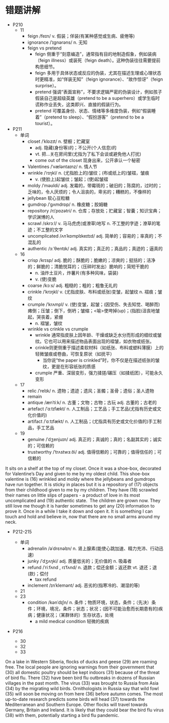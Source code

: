 # 错题讲解

- P210
  - 11
    - feign /feɪn/ v. 假装；佯装(有某种感觉或生病、疲倦等)
    - ignorance /ˈɪɡnərəns/ n. 无知
    - feign vs pretend
      - feign 侧重于“刻意编造”，通常指有目的地制造假象，例如装病（feign illness）或装死（feign death）。这种伪装往往需要提前构思细节。
      - feign 多用于具体状态或反应的伪装，尤其在描述生理或心理状态时更精准，如“佯装无知”（feign ignorance）、“故作惊讶”（feign surprise）。
      - pretend 强调“表面宣称”，不要求逻辑严密的伪装设计，例如孩子假装自己是超级英雄（pretend to be a superhero）或学生临时谎称作业丢失，这类即兴、直接的假装行为。
      - pretend 可覆盖身份、状态、情绪等多维度伪装，例如“假装睡着”（pretend to sleep）、“假扮游客”（pretend to be a tourist）。
- P211
  - 单词
    - closet /ˈklɒzɪt/ n. 壁橱；贮藏室
      - adj. 隐藏(身份等)的；不公开(个人信息)的
      - vt. 把…关在房间里(尤指为了私下会谈或避免他人打扰)
      - come out of the closet 现身出来，公开承认一个秘密
    - Valentines /ˈvæləntaɪnz/ n. 情人节
    - wrinkle /ˈrɪŋkl/ n. (尤指脸上的)皱纹；(布或纸上的)皱褶，皱痕
      - v. (使脸上)起皱纹；皱起；(使)起皱褶
    - moldy /ˈməʊldi/ adj. 发霉的，带霉斑的；破旧的；陈腐的，过时的；乏味的，令人厌烦的；令人沮丧的，卑劣的；糟糕的，不像样的
    - jellybean 软心豆粒糖
    - gumdrop /ˈɡʌmdrɒp/ n. 橡皮糖；胶姆糖
    - repository /rɪˈpɒzətri/ n. 仓库；存放处；贮藏室；智囊；知识宝典；学识渊博的人
    - scrawl /skrɔːl/ v. 马马虎虎(或潦草)地写 n. 不工整的字迹；潦草的笔迹；不工整的文字
    - uncomplicated /ʌnˈkɒmplɪkeɪtɪd/ adj. 简单的；容易的；率真的；不混乱的
    - authentic /ɔːˈθentɪk/ adj. 真实的；真正的；真品的；真迹的；逼真的
  - 16
    - crisp /krɪsp/ adj. 脆的；酥脆的；脆嫩的；凉爽的；挺括的；洁净的；鲜脆的；清脆悦耳的；（压碎时发出）脆响的；简短干脆的
      - n. 油炸土豆片，炸薯片(有多种风味，袋装)
      - v. (使)变脆
    - coarse /kɔːs/ adj. 粗糙的；粗的；粗鲁无礼的
    - crinkle /ˈkrɪŋkl/ v. (尤指皮肤、布料或纸张)变皱，起皱纹 n. 褶痕；皱纹
    - crumple /ˈkrʌmpl/ v. (使)变皱，起皱；(因受伤、失去知觉、喝醉而)瘫倒；压皱；倒下，倒坍；皱缩；<喻>使垮掉(up)；(指脸)沮丧地皱起，哭丧着，紧绷
      - n. 褶皱，皱纹
    - wrinkle vs crinkle vs crumple
      - wrinkle 通常指皮肤上因年龄、干燥或缺乏水分而形成的细纹或皱纹。它也可以用来描述物品表面出现的褶皱，如衣物或纸张。
      - crinkle则更侧重于描述柔软材料（如纸张、布料或塑料薄膜）上的轻微皱痕或卷曲，可恢复原状（如抚平）
        - 当你说“the paper is crinkled”时，你不仅是在描述纸张的皱纹，更是在形容纸张的质感‌
      - crumple ​严重、深层变形，强力揉搓/碾压（如揉纸团），可能永久变形
  - 17
    - relic /ˈrelɪk/ n. 遗物；遗迹；遗风；圣髑；圣骨；遗俗；圣人遗物
    - remain
    - antique /ænˈtiːk/ n. 古董；文物；古物；古玩 adj. 古董的；古老的
    - artefact /ˈɑːtɪfækt/ n. 人工制品；工艺品；手工艺品(尤指有历史或文化价值的)
    - artifact /ˈɑːtɪfækt/ n. 人工制品；(尤指具有历史或文化价值的)手工制品，手工艺品
  - 19
    - genuine /ˈdʒenjuɪn/ adj. 真正的；真诚的；真的；名副其实的；诚实的；可信赖的
    - trustworthy /ˈtrʌstwɜːði/ adj. 值得信赖的；可靠的；值得信任的；可信赖的
 
It sits on a shelf at the top of my closet. Once it was a shoe-box, decorated for Valentine’s Day and given to me by my oldest child. This shoe-box valentine is (16) wrinkled and moldy where the jellybeans and gumdrops have run together. It is sticky in places but it is a repository of (17) objects from their childhood given to me by my children. They have (18) scrawled their names on little slips of papers - a product of love in its most uncomplicated and (19) authentic state.
﻿
The children are grown now. They still love me though it is harder sometimes to get any (20) information to prove it. Once in a while I take it down and open it. It is something I can touch and hold and believe in, now that there are no small arms around my neck.

- P212-215
  - 单词
    - adrenalin /əˈdrɛnəlɪn/ n. 肾上腺素(能使心跳加速、精力充沛、行动迅速)
    - junky /ˈdʒʌŋki/ adj. 质量低劣的；无价值的 n. 吸毒者
    - refund /ˈriːfʌnd , rɪˈfʌnd/ n. 退款；偿还金额；返还款 vt. 退还；退(款)；偿付
      - tax refund
    - inclement /ɪnˈklemənt/ adj. 恶劣的(指寒冷的、潮湿的等)
  - 21
  - 23
    - condition /kənˈdɪʃn/ n. 条件；物质环境，状态，条件；（先决）条件；环境，境况，条件；状态；状况；(因不可能治愈而长期患有的)疾病；健康状况；（某群体的）生存状态，处境 
      - a mild medical condition 轻微的疾病 

- P216
  - 30
  - 32
  - 33
    
On a lake in Western Siberia, flocks of ducks and geese (29) are roaming free. The local people are ignoring warnings from their government that (30) all domestic poultry should be kept indoors (31) because of the threat of bird flu. There (32) have been bird flu outbreaks in dozens of Russian villages in the past month. The virus (33) was brought to Russia from Asia (34) by the migrating wild birds. Ornithologists in Russia say that wild fowl (35) will soon be moving on from here (36) before autumn comes. The most up-to-date research predicts some birds will head (37) towards the Mediterranean and Southern Europe. Other flocks will travel towards Germany, Britain and Ireland. It is likely that they could bear the bird flu virus (38) with them, potentially starting a bird flu pandemic.
